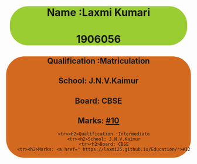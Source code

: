 <html>
<head>
    <meta charset="UTF-8/">
    <title>Educational Details</title>
    <style>
    .name{
        text-align:center;
        margin:10px;
       border-radius :50px;
        background-color:yellowgreen ;
    }
    .abc{
        text-align:center;
        margin:"50%";
        padding:"50%";
       border-radius :50px;
       background-color: chocolate;
       background-position-x: center;
       background-position-y:center ; 
    }
    </style>
</head>
<body>
    <div class="name">
    <h1>Name :Laxmi Kumari</h1>
    <h1>1906056</h1>
</div>
<div class="abc">
    <table  >
        <tr><h2>Qualification :Matriculation</h2></tr>
        <tr><h2>School: J.N.V.Kaimur</h2></tr>
        <tr><h2>Board: CBSE
        <tr><h2>Marks: <a href="https://laxmi25.github.io/Qualification/">#10</a></h2></tr>
      
        <tr><h2>Qualification :Intermediate
        <tr><h2>School: J.N.V.Kaimur
        <tr><h2>Board: CBSE
        <tr><h2>Marks: <a href=" https://laxmi25.github.io/Education/">#12
